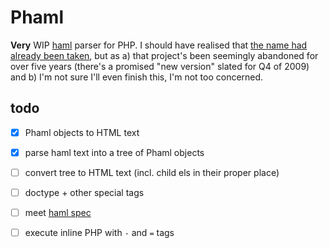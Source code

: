 # Phaml
**Very** WIP [haml][haml_home] parser for PHP. I should have realised that [the name had already been taken][og_phaml], but as a) that project's been seemingly abandoned for over five years (there's a promised "new version" slated for Q4 of 2009) and b) I'm not sure I'll even finish this, I'm not too concerned.

## todo
- [x] Phaml objects to HTML text
- [x] parse haml text into a tree of Phaml objects
- [ ] convert tree to HTML text (incl. child els in their proper place)
- [ ] doctype + other special tags
- [ ] meet [haml spec][haml_spec]
- [ ] execute inline PHP with `-` and `=` tags


[haml_home]: http://haml.info
[og_phaml]: http://phaml.sourceforge.net/
[haml_spec]: https://github.com/haml/haml-spec